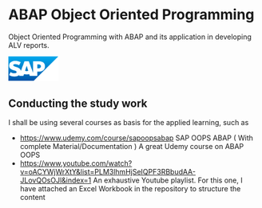 # ABAP Object Oriented Programming
Object Oriented Programming with ABAP and its application in developing ALV reports.

<img src="sap_logo.png" alt="SAP Logo" width="100">

## Conducting the study work
I shall be using several courses as basis for the applied learning, such as
- https://www.udemy.com/course/sapoopsabap   SAP OOPS ABAP ( With complete Material/Documentation )
  A great Udemy course on ABAP OOPS
- https://www.youtube.com/watch?v=oACYWjWrXtY&list=PLM3lhmHjSeIQPF3RBbudAA-JLovQOsOJl&index=1
  An exhaustive Youtube playlist.  For this one, I have attached an Excel Workbook in the repository to structure the content



